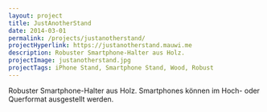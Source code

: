 ```yaml
---
layout: project
title: JustAnotherStand
date: 2014-03-01
permalink: /projects/justanotherstand/
projectHyperlink: https://justanotherstand.mauwi.me
description: Robuster Smartphone-Halter aus Holz.
projectImage: justanotherstand.jpg
projectTags: iPhone Stand, Smartphone Stand, Wood, Robust
---
```


Robuster Smartphone-Halter aus Holz. Smartphones können im Hoch- oder Querformat ausgestellt werden.
